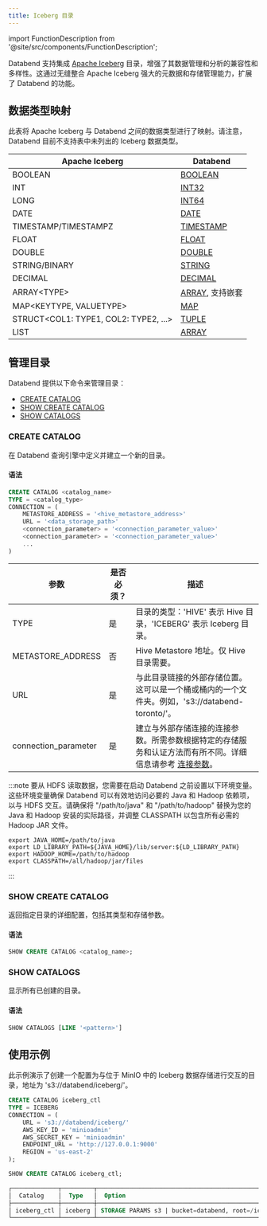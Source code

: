 ```yaml
---
title: Iceberg 目录
---
```


import FunctionDescription from '@site/src/components/FunctionDescription';

<FunctionDescription description="引入或更新于：v1.2.83"/>

Databend 支持集成 [Apache Iceberg](https://iceberg.apache.org/) 目录，增强了其数据管理和分析的兼容性和多样性。这通过无缝整合 Apache Iceberg 强大的元数据和存储管理能力，扩展了 Databend 的功能。

## 数据类型映射

此表将 Apache Iceberg 与 Databend 之间的数据类型进行了映射。请注意，Databend 目前不支持表中未列出的 Iceberg 数据类型。

| Apache Iceberg                              | Databend                                                                                 |
| ------------------------------------------- | ---------------------------------------------------------------------------------------- |
| BOOLEAN                                     | [BOOLEAN](/sql/sql-reference/data-types/data-type-logical-types)                         |
| INT                                         | [INT32](/sql/sql-reference/data-types/data-type-numeric-types#integer-data-types)        |
| LONG                                        | [INT64](/sql/sql-reference/data-types/data-type-numeric-types#integer-data-types)        |
| DATE                                        | [DATE](/sql/sql-reference/data-types/data-type-time-date-types)                          |
| TIMESTAMP/TIMESTAMPZ                        | [TIMESTAMP](/sql/sql-reference/data-types/data-type-time-date-types)                     |
| FLOAT                                       | [FLOAT](/sql/sql-reference/data-types/data-type-numeric-types#floating-point-data-types) |
| DOUBLE                                      | [DOUBLE](/sql/sql-reference/data-types/data-type-numeric-types#floating-point-data-type) |
| STRING/BINARY                               | [STRING](/sql/sql-reference/data-types/data-type-string-types)                           |
| DECIMAL                                     | [DECIMAL](/sql/sql-reference/data-types/data-type-decimal-types)                         |
| ARRAY&lt;TYPE&gt;                           | [ARRAY](/sql/sql-reference/data-types/data-type-array-types), 支持嵌套                   |
| MAP&lt;KEYTYPE, VALUETYPE&gt;               | [MAP](/sql/sql-reference/data-types/data-type-map)                                       |
| STRUCT&lt;COL1: TYPE1, COL2: TYPE2, ...&gt; | [TUPLE](/sql/sql-reference/data-types/data-type-tuple-types)                             |
| LIST                                        | [ARRAY](/sql/sql-reference/data-types/data-type-array-types)                             |

## 管理目录

Databend 提供以下命令来管理目录：

- [CREATE CATALOG](#create-catalog)
- [SHOW CREATE CATALOG](#show-create-catalog)
- [SHOW CATALOGS](#show-catalogs)

### CREATE CATALOG

在 Databend 查询引擎中定义并建立一个新的目录。

#### 语法

```sql
CREATE CATALOG <catalog_name>
TYPE = <catalog_type>
CONNECTION = (
    METASTORE_ADDRESS = '<hive_metastore_address>'
    URL = '<data_storage_path>'
    <connection_parameter> = '<connection_parameter_value>'
    <connection_parameter> = '<connection_parameter_value>'
    ...
)
```

| 参数                 | 是否必须？ | 描述                                                                                                                                             |
| -------------------- | ---------- | ------------------------------------------------------------------------------------------------------------------------------------------------ |
| TYPE                 | 是         | 目录的类型：'HIVE' 表示 Hive 目录，'ICEBERG' 表示 Iceberg 目录。                                                                                 |
| METASTORE_ADDRESS    | 否         | Hive Metastore 地址。仅 Hive 目录需要。                                                                                                          |
| URL                  | 是         | 与此目录链接的外部存储位置。这可以是一个桶或桶内的一个文件夹。例如，'s3://databend-toronto/'。                                                   |
| connection_parameter | 是         | 建立与外部存储连接的连接参数。所需参数根据特定的存储服务和认证方法而有所不同。详细信息请参考 [连接参数](/sql/sql-reference/connect-parameters)。 |

:::note
要从 HDFS 读取数据，您需要在启动 Databend 之前设置以下环境变量。这些环境变量确保 Databend 可以有效地访问必要的 Java 和 Hadoop 依赖项，以与 HDFS 交互。请确保将 "/path/to/java" 和 "/path/to/hadoop" 替换为您的 Java 和 Hadoop 安装的实际路径，并调整 CLASSPATH 以包含所有必需的 Hadoop JAR 文件。

```shell
export JAVA_HOME=/path/to/java
export LD_LIBRARY_PATH=${JAVA_HOME}/lib/server:${LD_LIBRARY_PATH}
export HADOOP_HOME=/path/to/hadoop
export CLASSPATH=/all/hadoop/jar/files
```

:::

### SHOW CREATE CATALOG

返回指定目录的详细配置，包括其类型和存储参数。

#### 语法

```sql
SHOW CREATE CATALOG <catalog_name>;
```

### SHOW CATALOGS

显示所有已创建的目录。

#### 语法

```sql
SHOW CATALOGS [LIKE '<pattern>']
```

## 使用示例

此示例演示了创建一个配置为与位于 MinIO 中的 Iceberg 数据存储进行交互的目录，地址为 's3://databend/iceberg/'。

```sql
CREATE CATALOG iceberg_ctl
TYPE = ICEBERG
CONNECTION = (
    URL = 's3://databend/iceberg/'
    AWS_KEY_ID = 'minioadmin'
    AWS_SECRET_KEY = 'minioadmin'
    ENDPOINT_URL = 'http://127.0.0.1:9000'
    REGION = 'us-east-2'
);

SHOW CREATE CATALOG iceberg_ctl;

┌─────────────┬─────────┬────────────────────────────────────────────────────────────────────────────────────────┐
│  Catalog    │  Type   │  Option                                                                                │
├─────────────┼─────────┼────────────────────────────────────────────────────────────────────────────────────────┤
│ iceberg_ctl │ iceberg │ STORAGE PARAMS s3 | bucket=databend, root=/iceberg/, endpoint=http://127.0.0.1:9000    │
└─────────────┴─────────┴────────────────────────────────────────────────────────────────────────────────────────┘
```
